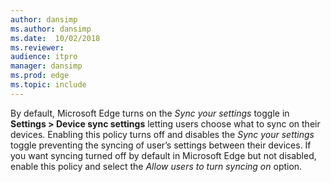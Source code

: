 ```yaml
---
author: dansimp
ms.author: dansimp
ms.date:  10/02/2018
ms.reviewer: 
audience: itpromanager: dansimp
ms.prod: edge
ms.topic: include
---
```


By default, Microsoft Edge turns on the _Sync your settings_ toggle in **Settings > Device sync settings** letting users choose what to sync on their devices. Enabling this policy turns off and disables the _Sync your settings_ toggle preventing the syncing of user’s settings between their devices. If you want syncing turned off by default in Microsoft Edge but not disabled, enable this policy and select the _Allow users to turn syncing on_ option. 
